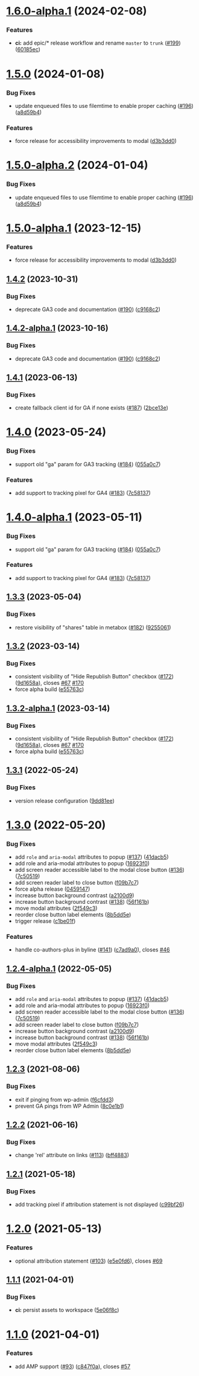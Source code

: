 # [1.6.0-alpha.1](https://github.com/Automattic/republication-tracker-tool/compare/v1.5.0...v1.6.0-alpha.1) (2024-02-08)


### Features

* **ci:** add epic/* release workflow and rename `master` to `trunk` ([#199](https://github.com/Automattic/republication-tracker-tool/issues/199)) ([60185ec](https://github.com/Automattic/republication-tracker-tool/commit/60185ec7f69fda783e6bfc9f4e88f59e5b6131ff))

# [1.5.0](https://github.com/Automattic/republication-tracker-tool/compare/v1.4.2...v1.5.0) (2024-01-08)


### Bug Fixes

* update enqueued files to use filemtime to enable proper caching ([#196](https://github.com/Automattic/republication-tracker-tool/issues/196)) ([a8d59b4](https://github.com/Automattic/republication-tracker-tool/commit/a8d59b41ea05ad6f03b881408646c6792f25f8d7))


### Features

* force release for accessibility improvements to modal ([d3b3dd0](https://github.com/Automattic/republication-tracker-tool/commit/d3b3dd02e6fbb96974c1258d1eada936b755fdcf))

# [1.5.0-alpha.2](https://github.com/Automattic/republication-tracker-tool/compare/v1.5.0-alpha.1...v1.5.0-alpha.2) (2024-01-04)


### Bug Fixes

* update enqueued files to use filemtime to enable proper caching ([#196](https://github.com/Automattic/republication-tracker-tool/issues/196)) ([a8d59b4](https://github.com/Automattic/republication-tracker-tool/commit/a8d59b41ea05ad6f03b881408646c6792f25f8d7))

# [1.5.0-alpha.1](https://github.com/Automattic/republication-tracker-tool/compare/v1.4.2...v1.5.0-alpha.1) (2023-12-15)


### Features

* force release for accessibility improvements to modal ([d3b3dd0](https://github.com/Automattic/republication-tracker-tool/commit/d3b3dd02e6fbb96974c1258d1eada936b755fdcf))

## [1.4.2](https://github.com/Automattic/republication-tracker-tool/compare/v1.4.1...v1.4.2) (2023-10-31)


### Bug Fixes

* deprecate GA3 code and documentation ([#190](https://github.com/Automattic/republication-tracker-tool/issues/190)) ([c9168c2](https://github.com/Automattic/republication-tracker-tool/commit/c9168c237c9aee82f4f1612dbcb87cd6822360ef))

## [1.4.2-alpha.1](https://github.com/Automattic/republication-tracker-tool/compare/v1.4.1...v1.4.2-alpha.1) (2023-10-16)


### Bug Fixes

* deprecate GA3 code and documentation ([#190](https://github.com/Automattic/republication-tracker-tool/issues/190)) ([c9168c2](https://github.com/Automattic/republication-tracker-tool/commit/c9168c237c9aee82f4f1612dbcb87cd6822360ef))

## [1.4.1](https://github.com/Automattic/republication-tracker-tool/compare/v1.4.0...v1.4.1) (2023-06-13)


### Bug Fixes

* create fallback client id for GA if none exists ([#187](https://github.com/Automattic/republication-tracker-tool/issues/187)) ([2bce13e](https://github.com/Automattic/republication-tracker-tool/commit/2bce13e99a6d8fabe6b245ee1f178088f454addc))

# [1.4.0](https://github.com/Automattic/republication-tracker-tool/compare/v1.3.3...v1.4.0) (2023-05-24)


### Bug Fixes

* support old "ga" param for GA3 tracking ([#184](https://github.com/Automattic/republication-tracker-tool/issues/184)) ([055a0c7](https://github.com/Automattic/republication-tracker-tool/commit/055a0c740f05919bf6f9011d7b8c54e7d4d6f6ee))


### Features

* add support to tracking pixel for GA4 ([#183](https://github.com/Automattic/republication-tracker-tool/issues/183)) ([7c58137](https://github.com/Automattic/republication-tracker-tool/commit/7c581377a4206eaf049df4ce43c493a851a8ec22))

# [1.4.0-alpha.1](https://github.com/Automattic/republication-tracker-tool/compare/v1.3.3...v1.4.0-alpha.1) (2023-05-11)


### Bug Fixes

* support old "ga" param for GA3 tracking ([#184](https://github.com/Automattic/republication-tracker-tool/issues/184)) ([055a0c7](https://github.com/Automattic/republication-tracker-tool/commit/055a0c740f05919bf6f9011d7b8c54e7d4d6f6ee))


### Features

* add support to tracking pixel for GA4 ([#183](https://github.com/Automattic/republication-tracker-tool/issues/183)) ([7c58137](https://github.com/Automattic/republication-tracker-tool/commit/7c581377a4206eaf049df4ce43c493a851a8ec22))

## [1.3.3](https://github.com/Automattic/republication-tracker-tool/compare/v1.3.2...v1.3.3) (2023-05-04)


### Bug Fixes

* restore visibility of "shares" table in metabox ([#182](https://github.com/Automattic/republication-tracker-tool/issues/182)) ([9255061](https://github.com/Automattic/republication-tracker-tool/commit/92550610ea1a8d4f9865bd228458d08e51d9c499))

## [1.3.2](https://github.com/Automattic/republication-tracker-tool/compare/v1.3.1...v1.3.2) (2023-03-14)


### Bug Fixes

* consistent visibility of "Hide Republish Button" checkbox ([#172](https://github.com/Automattic/republication-tracker-tool/issues/172)) ([9d1658a](https://github.com/Automattic/republication-tracker-tool/commit/9d1658a14c56aa0d72e58925c4df212350aa4bcf)), closes [#67](https://github.com/Automattic/republication-tracker-tool/issues/67) [#170](https://github.com/Automattic/republication-tracker-tool/issues/170)
* force alpha build ([e55763c](https://github.com/Automattic/republication-tracker-tool/commit/e55763c4c77ebba840e200570da1e52354bdfad5))

## [1.3.2-alpha.1](https://github.com/Automattic/republication-tracker-tool/compare/v1.3.1...v1.3.2-alpha.1) (2023-03-14)


### Bug Fixes

* consistent visibility of "Hide Republish Button" checkbox ([#172](https://github.com/Automattic/republication-tracker-tool/issues/172)) ([9d1658a](https://github.com/Automattic/republication-tracker-tool/commit/9d1658a14c56aa0d72e58925c4df212350aa4bcf)), closes [#67](https://github.com/Automattic/republication-tracker-tool/issues/67) [#170](https://github.com/Automattic/republication-tracker-tool/issues/170)
* force alpha build ([e55763c](https://github.com/Automattic/republication-tracker-tool/commit/e55763c4c77ebba840e200570da1e52354bdfad5))

## [1.3.1](https://github.com/Automattic/republication-tracker-tool/compare/v1.3.0...v1.3.1) (2022-05-24)


### Bug Fixes

* version release configuration ([9dd81ee](https://github.com/Automattic/republication-tracker-tool/commit/9dd81ee60b46eb55e963d74e9b4771dbe7ee382f))

# [1.3.0](https://github.com/Automattic/republication-tracker-tool/compare/v1.2.3...v1.3.0) (2022-05-20)


### Bug Fixes

* add `role` and `aria-modal` attributes to popup ([#137](https://github.com/Automattic/republication-tracker-tool/issues/137)) ([41dacb5](https://github.com/Automattic/republication-tracker-tool/commit/41dacb532589e7ac68c733693133620607e14da2))
* add role and aria-modal attributes to popup ([16923f0](https://github.com/Automattic/republication-tracker-tool/commit/16923f00e633eadc714734e3439af477ac817b61))
* add screen reader accessible label to the modal close button ([#136](https://github.com/Automattic/republication-tracker-tool/issues/136)) ([7c50519](https://github.com/Automattic/republication-tracker-tool/commit/7c505198fe4e6c01030c1e9f3d5cb95d9844fb7c))
* add screen reader label to close button ([f09b7c7](https://github.com/Automattic/republication-tracker-tool/commit/f09b7c7ca8d9e41cfdd41e75d675bcc3bf6b2764))
* force alpha release ([0459147](https://github.com/Automattic/republication-tracker-tool/commit/045914771481220fd5377a0528e429a3e8842f6d))
* increase button background contrast ([a2100d9](https://github.com/Automattic/republication-tracker-tool/commit/a2100d9bf0d463b0e9324a7a852484fce16f7696))
* increase button background contrast ([#138](https://github.com/Automattic/republication-tracker-tool/issues/138)) ([56f161b](https://github.com/Automattic/republication-tracker-tool/commit/56f161ba175ff2a8fec9c24d5e720aa0eeba70e0))
* move modal attributes ([2f549c3](https://github.com/Automattic/republication-tracker-tool/commit/2f549c3d200bf5155bf61eb23ba17d92dac301d1))
* reorder close button label elements ([8b5dd5e](https://github.com/Automattic/republication-tracker-tool/commit/8b5dd5e7c3accc9279c5f344aed45c1865308de7))
* trigger release ([c1be01f](https://github.com/Automattic/republication-tracker-tool/commit/c1be01fdc9d11f3eca2ccf381fa151cca1c338f5))


### Features

* handle co-authors-plus in byline ([#141](https://github.com/Automattic/republication-tracker-tool/issues/141)) ([c7ad9a0](https://github.com/Automattic/republication-tracker-tool/commit/c7ad9a0643c01e5f5faab8af7ae98d399121b520)), closes [#46](https://github.com/Automattic/republication-tracker-tool/issues/46)

## [1.2.4-alpha.1](https://github.com/Automattic/republication-tracker-tool/compare/v1.2.3...v1.2.4-alpha.1) (2022-05-05)


### Bug Fixes

* add `role` and `aria-modal` attributes to popup ([#137](https://github.com/Automattic/republication-tracker-tool/issues/137)) ([41dacb5](https://github.com/Automattic/republication-tracker-tool/commit/41dacb532589e7ac68c733693133620607e14da2))
* add role and aria-modal attributes to popup ([16923f0](https://github.com/Automattic/republication-tracker-tool/commit/16923f00e633eadc714734e3439af477ac817b61))
* add screen reader accessible label to the modal close button ([#136](https://github.com/Automattic/republication-tracker-tool/issues/136)) ([7c50519](https://github.com/Automattic/republication-tracker-tool/commit/7c505198fe4e6c01030c1e9f3d5cb95d9844fb7c))
* add screen reader label to close button ([f09b7c7](https://github.com/Automattic/republication-tracker-tool/commit/f09b7c7ca8d9e41cfdd41e75d675bcc3bf6b2764))
* increase button background contrast ([a2100d9](https://github.com/Automattic/republication-tracker-tool/commit/a2100d9bf0d463b0e9324a7a852484fce16f7696))
* increase button background contrast ([#138](https://github.com/Automattic/republication-tracker-tool/issues/138)) ([56f161b](https://github.com/Automattic/republication-tracker-tool/commit/56f161ba175ff2a8fec9c24d5e720aa0eeba70e0))
* move modal attributes ([2f549c3](https://github.com/Automattic/republication-tracker-tool/commit/2f549c3d200bf5155bf61eb23ba17d92dac301d1))
* reorder close button label elements ([8b5dd5e](https://github.com/Automattic/republication-tracker-tool/commit/8b5dd5e7c3accc9279c5f344aed45c1865308de7))

## [1.2.3](https://github.com/Automattic/republication-tracker-tool/compare/v1.2.2...v1.2.3) (2021-08-06)


### Bug Fixes

* exit if pinging from wp-admin ([f6cfdd3](https://github.com/Automattic/republication-tracker-tool/commit/f6cfdd36affa444b55b101ba3360e8ad140e43b6))
* prevent GA pings from WP Admin ([8c0e1b1](https://github.com/Automattic/republication-tracker-tool/commit/8c0e1b1610dcceec233d7ac2757b8607b28dbe94))

## [1.2.2](https://github.com/Automattic/republication-tracker-tool/compare/v1.2.1...v1.2.2) (2021-06-16)


### Bug Fixes

* change 'rel' attribute on links ([#113](https://github.com/Automattic/republication-tracker-tool/issues/113)) ([bff4883](https://github.com/Automattic/republication-tracker-tool/commit/bff48834a36c4e01d3b90359c755778f712b1566))

## [1.2.1](https://github.com/Automattic/republication-tracker-tool/compare/v1.2.0...v1.2.1) (2021-05-18)


### Bug Fixes

* add tracking pixel if attribution statement is not displayed ([c99bf26](https://github.com/Automattic/republication-tracker-tool/commit/c99bf262f697048ae0d2c132aead05a8c72aa93e))

# [1.2.0](https://github.com/Automattic/republication-tracker-tool/compare/v1.1.1...v1.2.0) (2021-05-13)


### Features

* optional attribution statement ([#103](https://github.com/Automattic/republication-tracker-tool/issues/103)) ([e5e0fd6](https://github.com/Automattic/republication-tracker-tool/commit/e5e0fd6f5134bcadbd8a43203faea3ab6c1fd050)), closes [#69](https://github.com/Automattic/republication-tracker-tool/issues/69)

## [1.1.1](https://github.com/Automattic/republication-tracker-tool/compare/v1.1.0...v1.1.1) (2021-04-01)


### Bug Fixes

* **ci:** persist assets to workspace ([5e06f8c](https://github.com/Automattic/republication-tracker-tool/commit/5e06f8cea22ad14a9b82875a223aeef7705fe370))

# [1.1.0](https://github.com/Automattic/republication-tracker-tool/compare/v1.0.2...v1.1.0) (2021-04-01)


### Features

* add AMP support ([#93](https://github.com/Automattic/republication-tracker-tool/issues/93)) ([c847f0a](https://github.com/Automattic/republication-tracker-tool/commit/c847f0a95c9cdb9c0bd089ef45880e56867ffe1b)), closes [#57](https://github.com/Automattic/republication-tracker-tool/issues/57)
